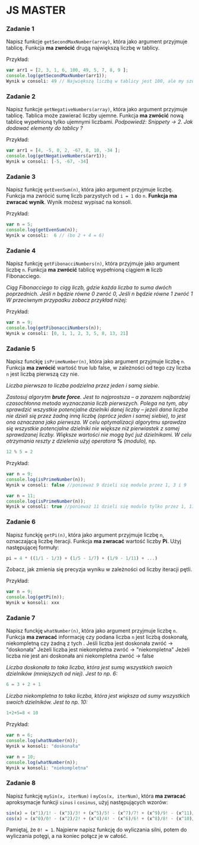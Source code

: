 # JS MASTER

### Zadanie 1
Napisz funkcje ```getSecondMaxNumber(array)```, która jako argument przyjmuje tablicę. Funkcja **ma zwrócić** drugą największą liczbę w tablicy.

Przykład:
```JavaScript
var arr1 = [2, 3, 1, 6, 100, 49, 5, 7, 8, 9 ];
console.log(getSecondMaxNumber(arr1));
Wynik w consoli: 49 // Największą liczbą w tablicy jest 100, ale my szukaliśmy drugiej największej więc odpowiedzią musi być 49 w tym przypadku
```

### Zadanie 2
Napisz funkcje ```getNegativeNumbers(array)```, która jako argument przyjmuje tablicę. Tablica może zawierać liczby ujemne. Funkcja **ma zwrócić** nową tablicę wypełnioną tylko ujemnymi liczbami.
*Podpowiedź: Snippety -> 2. Jak dodawać elementy do tablicy ?*

Przykład:
```JavaScript
var arr1 = [4, -5, 0, 2, -67, 8, 10, -34 ];
console.log(getNegativeNumbers(arr1));
Wynik w consoli: [-5, -67, -34]
```


### Zadanie 3
Napisz funkcję ```getEvenSum(n)```, która jako argument przyjmuje liczbę. Funkcja ma zwrócić sumę liczb parzystych od ```i = 1``` do ```n```.
**Funkcja ma zwracać wynik**. Wynik możesz wypisać na konsoli.


Przykład:
```JavaScript
var n = 5;
console.log(getEvenSum(n));
Wynik w consoli:  6 // (bo 2 + 4 = 6)
```


### Zadanie 4

Napisz funkcję ```getFibonacciNumbers(n)```, która przyjmuje jako argument liczbę ```n```.
Funkcja **ma zwrócić** tablicę wypełnioną  ciągiem **n** liczb Fibonacciego.

*Ciąg Fibonacciego to ciąg liczb, gdzie każda liczba to suma dwóch poprzednich.
Jeśli n będzie równe 0 zwróć 0, Jeśli n będzie równe 1 zwróć 1
W przeciwnym przypadku zobacz przykład niżej:*

Przykład:
```JavaScript
var n = 9;
console.log(getFibonacciNumbers(n));
Wynik w consoli: [0, 1, 1, 2, 3, 5, 8, 13, 21]
```

### Zadanie 5
Napisz funckję ```isPrimeNumber(n)```, która jako argument przyjmuje liczbę ```n```.
Funkcja **ma zwrócić** wartość true lub false, w zależności od tego czy liczba ```n``` jest liczbą pierwszą czy nie.

*Liczba pierwsza to liczba podzielna przez jeden i samą siebie.*

*Zastosuj algorytm **brute force**. Jest to najprostsza &ndash; a zarazem najbardziej czasochłonna metoda wyznaczania liczb pierwszych.
Polega na tym, aby sprawdzić wszystkie potencjalne dzielniki danej liczby &ndash; jeżeli dana liczba nie dzieli się przez żadną inną liczbę (oprócz jeden i samej siebie), to jest ona oznaczana jako pierwsza.
W celu optymalizacji algorytmu sprawdza się wszystkie potencjalne dzielniki nie większe niż pierwiastek z samej sprawdzanej liczby.  Większe wartości nie mogą być już dzielnikami.
W celu otrzymania reszty z dzielenia użyj operatora **%** (modulo),* np.

```JavaScript
12 % 5 = 2
```

Przykład:
```JavaScript
var n = 9;
console.log(isPrimeNumber(n));
Wynik w consoli: false //ponieważ 9 dzieli się modulo przez 1, 3 i 9

var n = 11;
console.log(isPrimeNumber(n));
Wynik w consoli: true //ponieważ 11 dzieli się modulo tylko przez 1, 11
```


### Zadanie 6 
Napisz funckję ```getPi(n)```, która jako argument przyjmuje liczbę ```n```, oznaczającą liczbę iteracji.
Funkcja **ma zwracać** wartość liczby **Pi**. Użyj następującej formuły:

```JavaScript
pi = 4 * ((1/1 - 1/3) + (1/5 - 1/7) + (1/9 - 1/11) + ...)
```
Zobacz, jak zmienia się precyzja wyniku w zależności od liczby iteracji pętli.

Przykład:
```JavaScript
var n = 9;
console.log(getPi(n));
Wynik w konsoli: xxx
```

### Zadanie 7
Napisz funckję ```whatNumber(n)```, która jako argument przyjmuje liczbę ```n```.
Funkcja **ma zwracać** informację czy podana liczba ```n``` jest liczbą doskonałą, niekompletną czy żadną z tych .
Jeśli liczba jest doskonała zwróć -> "doskonała"
Jeżeli liczba jest niekompletna zwróć -> "niekompletna"
Jeżeli liczba nie jest ani doskonała ani niekompletna zwróć -> false

*Liczba doskonała to taka liczba, która jest sumą wszystkich swoich dzielników (mniejszych od niej). Jest to np. 6:*
```JavaScript
6 = 3 + 2 + 1
```

*Liczba niekompletna to taka liczba, która jest większa od sumy wszystkich swoich dzielników. Jest to np. 10:*

```JavaScript
1+2+5=8 < 10
```

Przykład:
```JavaScript
var n = 6;
console.log(whatNumber(n));
Wynik w konsoli: "doskonała"

var n = 10;
console.log(whatNumber(n));
Wynik w konsoli: "niekompletna"
```


### Zadanie 8
Napisz funkcję ```mySin(x, iterNum)``` i ```myCos(x, iterNum)```, która **ma zwracać** aproksymacje funkcji ```sinus``` i ```cosinus```, użyj następujących wzorów:
```JavaScript
sin(x) = (x^1)/1! - (x^3)/3! + (x^5)/5! - (x^7)/7! + (x^9)/9! - (x^11)/11! + ...
cos(x) = (x^0)/0! - (x^2)/2! + (x^4)/4! - (x^6)/6! + (x^8)/8! - (x^10)/10! + ...
```
Pamiętaj, że ```0! = 1```.
Najpierw napisz funkcję do wyliczania silni, potem do wyliczania potęgi, a na koniec połącz je w całość.

